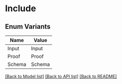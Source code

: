 # Include

## Enum Variants

| Name | Value |
|---- | -----|
| Input | Input |
| Proof | Proof |
| Schema | Schema |


[[Back to Model list]](../README.md#documentation-for-models) [[Back to API list]](../README.md#documentation-for-api-endpoints) [[Back to README]](../README.md)


